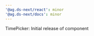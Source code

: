 ```yaml
---
'@ag.ds-next/react': minor
'@ag.ds-next/docs': minor
---
```


TimePicker: Initial release of component
